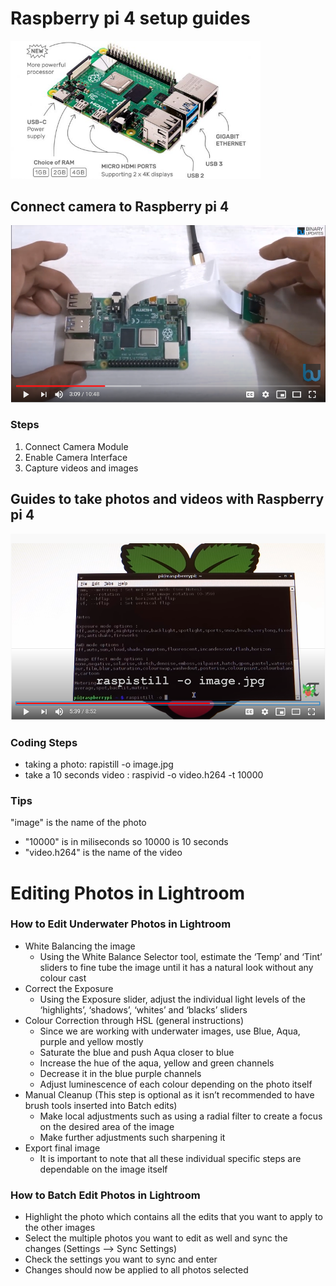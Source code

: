 # Raspberry pi 4 setup guides

<img src="https://github.com/MakerBay/Coral_Reef_Mapping_Drone/blob/master/7.%20camera%20software/raspberrypi4-640x353.jpg" width=400>


## Connect camera to Raspberry pi 4
[![Setup Rasberry pi4](https://github.com/MakerBay/Coral_Reef_Mapping_Drone/blob/master/7.%20camera%20software/cam%20setup.PNG)](https://www.youtube.com/watch?v=0hrF8Wq8SSQ&t=190s")
### Steps
1. Connect Camera Module
2. Enable Camera Interface
3. Capture videos and images

## Guides to take photos and videos with Raspberry pi 4

[![coding for camera](https://github.com/MakerBay/Coral_Reef_Mapping_Drone/blob/master/7.%20camera%20software/cam%20code%20raspberry%20pi4.PNG)](https://www.youtube.com/watch?v=T8T6S5eFpqE&t=172s")

### Coding Steps
* taking a photo: rapistill -o image.jpg
* take a 10 seconds video : raspivid -o video.h264 -t 10000

### Tips
"image" is the name of the photo 
* "10000" is in miliseconds so 10000 is 10 seconds
* "video.h264" is the name of the video

# Editing Photos in Lightroom

### How to Edit Underwater Photos in Lightroom 
* White Balancing the image 
  * Using the White Balance Selector tool, estimate the ‘Temp’ and ‘Tint’ sliders to fine tube the image until it has a natural look without any colour cast
* Correct the Exposure 
  * Using the Exposure slider, adjust the individual light levels of the ‘highlights’, ‘shadows’, ‘whites’ and ‘blacks’ sliders
* Colour Correction through HSL (general instructions)
  * Since we are working with underwater images, use Blue, Aqua, purple and yellow mostly
  * Saturate the blue and push Aqua closer to blue 
  * Increase the hue of the aqua, yellow and green channels
  * Decrease it in the blue purple channels 
  * Adjust luminescence of each colour depending on the photo itself
* Manual Cleanup (This step is optional as it isn’t recommended to have brush tools inserted into Batch edits)
  * Make local adjustments such as using a radial filter to create a focus on the desired area of the image 
  * Make further adjustments such sharpening it 
* Export final image
  * It is important to note that all these individual specific steps are dependable on the image itself
  
### How to Batch Edit Photos in Lightroom 
* Highlight the photo which contains all the edits that you want to apply to the other images
* Select the multiple photos you want to edit as well and sync the changes (Settings —> Sync Settings)
* Check the settings you want to sync and enter 
* Changes should now be applied to all photos selected 

